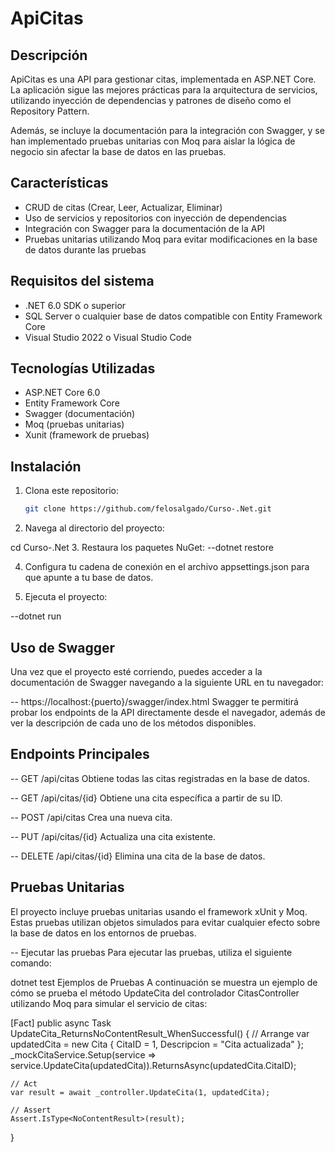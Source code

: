 # ApiCitas

## Descripción

ApiCitas es una API para gestionar citas, implementada en ASP.NET Core. La aplicación sigue las mejores prácticas para la arquitectura de servicios, utilizando inyección de dependencias y patrones de diseño como el Repository Pattern. 

Además, se incluye la documentación para la integración con Swagger, y se han implementado pruebas unitarias con Moq para aislar la lógica de negocio sin afectar la base de datos en las pruebas.

## Características

- CRUD de citas (Crear, Leer, Actualizar, Eliminar)
- Uso de servicios y repositorios con inyección de dependencias
- Integración con Swagger para la documentación de la API
- Pruebas unitarias utilizando Moq para evitar modificaciones en la base de datos durante las pruebas

## Requisitos del sistema

- .NET 6.0 SDK o superior
- SQL Server o cualquier base de datos compatible con Entity Framework Core
- Visual Studio 2022 o Visual Studio Code

## Tecnologías Utilizadas

- ASP.NET Core 6.0
- Entity Framework Core
- Swagger (documentación)
- Moq (pruebas unitarias)
- Xunit (framework de pruebas)

## Instalación

1. Clona este repositorio:
   ```bash
   git clone https://github.com/felosalgado/Curso-.Net.git
2. Navega al directorio del proyecto:


cd Curso-.Net
3. Restaura los paquetes NuGet:
--dotnet restore

4. Configura tu cadena de conexión en el archivo appsettings.json para que apunte a tu base de datos.

5. Ejecuta el proyecto:


--dotnet run

## Uso de Swagger
Una vez que el proyecto esté corriendo, puedes acceder a la documentación de Swagger navegando a la siguiente URL en tu navegador:


-- https://localhost:{puerto}/swagger/index.html
Swagger te permitirá probar los endpoints de la API directamente desde el navegador, además de ver la descripción de cada uno de los métodos disponibles.

## Endpoints Principales
-- GET /api/citas
Obtiene todas las citas registradas en la base de datos.

-- GET /api/citas/{id}
Obtiene una cita específica a partir de su ID.

-- POST /api/citas
Crea una nueva cita.

-- PUT /api/citas/{id}
Actualiza una cita existente.

-- DELETE /api/citas/{id}
Elimina una cita de la base de datos.

## Pruebas Unitarias
El proyecto incluye pruebas unitarias usando el framework xUnit y Moq. Estas pruebas utilizan objetos simulados para evitar cualquier efecto sobre la base de datos en los entornos de pruebas.

-- Ejecutar las pruebas
Para ejecutar las pruebas, utiliza el siguiente comando:


dotnet test
Ejemplos de Pruebas
A continuación se muestra un ejemplo de cómo se prueba el método UpdateCita del controlador CitasController utilizando Moq para simular el servicio de citas:


[Fact]
public async Task UpdateCita_ReturnsNoContentResult_WhenSuccessful()
{
    // Arrange
    var updatedCita = new Cita { CitaID = 1, Descripcion = "Cita actualizada" };
    _mockCitaService.Setup(service => service.UpdateCita(updatedCita)).ReturnsAsync(updatedCita.CitaID);

    // Act
    var result = await _controller.UpdateCita(1, updatedCita);

    // Assert
    Assert.IsType<NoContentResult>(result);
}
